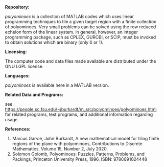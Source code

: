 <b>Repository:</b>

<em>polyominoes</em> is a collection of MATLAB codes which uses linear programming techniques to tile a given target region 
with a finite collection of polyominoes. Very small problems can be solved using the row reduced echelon form of the linear
system. In general, however, an integer programming package, such as CPLEX, GUROBI, or SCIP, must be invoked to obtain
solutions which are binary (only 0 or 1).

<b>Licensing:</b>

The computer code and data files made available are distributed under the GNU LGPL license.

<b>Languages:</b>

<em>polyominoes</em> is available here in a MATLAB version.

<b>Related Data and Programs:</b>

see <br>https://people.sc.fsu.edu/~jburkardt/m_src/polyominoes/polyominoes.html
<br>for related programs, test programs, and additional information regarding usage.

<b>References:</b>

<ol>
<li>Marcus Garvie, John Burkardt,
A new mathematical model for tiling finite regions of the plane with polyominoes,
Contributions to Discrete Mathematics,
Volume 15, Number 2, July 2020.</li>

<li>Solomon Golomb,
Polyominoes: Puzzles, Patterns, Problems, and Packings,
Princeton University Press, 1996,
ISBN: 9780691024448</li>
</ol>
